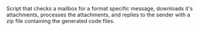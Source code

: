 Script that checks a mailbox for a format specific message, downloads it's attachments, processes the attachments, and replies to the sender with a zip file containing the generated code files.
